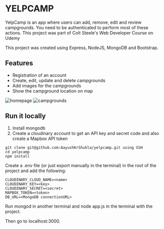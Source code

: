 # YELPCAMP
YelpCamp is an app where users can add, remove, edit and review campgrounds. You need to be authenticated to perform most of these actions. This project was part of Colt Steele's Web Developer Course on Udemy

This project was created using Express, NodeJS, MongoDB and Bootstrap.

## Features
* Registration of an account
* Create, edit, update and delete campgrounds
* Add images for the campgrounds
* Show the campground location on map

![homepage](https://drive.google.com/file/d/1xiccXFWsqFcJMJFlb4SnNCLfLRwFDPyY/view)
![campgrounds](https://drive.google.com/file/d/1svCOF0OqyMj_vYdf257RtPHz_hCwQ97_/view)

## Run it locally
1. Install mongodb
2. Create a cloudinary account to get an API key and secret code and also create a Mapbox API token


```
git clone git@github.com:AayushKrShukla/yelpcamp.git using SSH
cd yelpcamp
npm install
```

Create a .env file (or just export manually in the terminal) in the root of the project and add the following:

```
CLOUDINARY_CLOUD_NAME=<name>
CLOUDINARY_KEY=<key>
CLOUDINARY_SECRET=<secret>
MAPBOX_TOKEN=<token>
DB_URL=<MongoDB connectionURL>
```
  
Run mongod in another terminal and node app.js in the terminal with the project.

Then go to localhost:3000.
